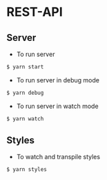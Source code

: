 # REST-API

## Server

- To run server

```bash
$ yarn start
```

- To run server in debug mode

```bash
$ yarn debug
```

- To run server in watch mode

```bash
$ yarn watch
```

## Styles

- To watch and transpile styles

```bash
$ yarn styles
```